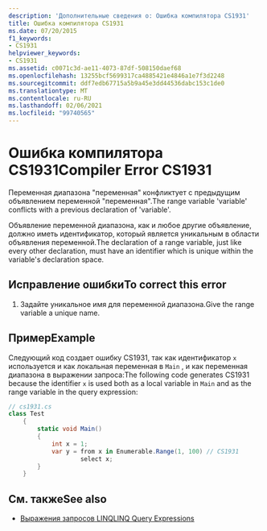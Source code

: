 ```yaml
---
description: 'Дополнительные сведения о: Ошибка компилятора CS1931'
title: Ошибка компилятора CS1931
ms.date: 07/20/2015
f1_keywords:
- CS1931
helpviewer_keywords:
- CS1931
ms.assetid: c0071c3d-ae11-4073-87df-508150daef68
ms.openlocfilehash: 13255bcf5699317ca4885421e4846a1e7f3d2248
ms.sourcegitcommit: ddf7edb67715a5b9a45e3dd44536dabc153c1de0
ms.translationtype: MT
ms.contentlocale: ru-RU
ms.lasthandoff: 02/06/2021
ms.locfileid: "99740565"
---
```

# <a name="compiler-error-cs1931"></a><span data-ttu-id="80c0c-103">Ошибка компилятора CS1931</span><span class="sxs-lookup"><span data-stu-id="80c0c-103">Compiler Error CS1931</span></span>

<span data-ttu-id="80c0c-104">Переменная диапазона "переменная" конфликтует с предыдущим объявлением переменной "переменная".</span><span class="sxs-lookup"><span data-stu-id="80c0c-104">The range variable 'variable' conflicts with a previous declaration of 'variable'.</span></span>  
  
 <span data-ttu-id="80c0c-105">Объявление переменной диапазона, как и любое другие объявление, должно иметь идентификатор, который является уникальным в области объявления переменной.</span><span class="sxs-lookup"><span data-stu-id="80c0c-105">The declaration of a range variable, just like every other declaration, must have an identifier which is unique within the variable's declaration space.</span></span>  
  
## <a name="to-correct-this-error"></a><span data-ttu-id="80c0c-106">Исправление ошибки</span><span class="sxs-lookup"><span data-stu-id="80c0c-106">To correct this error</span></span>  
  
1. <span data-ttu-id="80c0c-107">Задайте уникальное имя для переменной диапазона.</span><span class="sxs-lookup"><span data-stu-id="80c0c-107">Give the range variable a unique name.</span></span>  
  
## <a name="example"></a><span data-ttu-id="80c0c-108">Пример</span><span class="sxs-lookup"><span data-stu-id="80c0c-108">Example</span></span>  

 <span data-ttu-id="80c0c-109">Следующий код создает ошибку CS1931, так как идентификатор `x` используется и как локальная переменная в `Main` , и как переменная диапазона в выражении запроса:</span><span class="sxs-lookup"><span data-stu-id="80c0c-109">The following code generates CS1931 because the identifier `x` is used both as a local variable in `Main` and as the range variable in the query expression:</span></span>  
  
```csharp  
// cs1931.cs  
class Test  
    {  
        static void Main()  
        {  
            int x = 1;  
            var y = from x in Enumerable.Range(1, 100) // CS1931  
                    select x;  
        }  
    }  
```  
  
## <a name="see-also"></a><span data-ttu-id="80c0c-110">См. также</span><span class="sxs-lookup"><span data-stu-id="80c0c-110">See also</span></span>

- [<span data-ttu-id="80c0c-111">Выражения запросов LINQ</span><span class="sxs-lookup"><span data-stu-id="80c0c-111">LINQ Query Expressions</span></span>](../linq/index.md)
